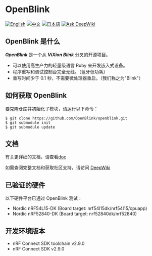 # OpenBlink

[![English](https://img.shields.io/badge/language-English-blue.svg)](README.md)
[![中文](https://img.shields.io/badge/language-中文-red.svg)](README.zh-CN.md)
[![日本語](https://img.shields.io/badge/language-日本語-green.svg)](README.ja.md)
[![Ask DeepWiki](https://deepwiki.com/badge.svg)](https://deepwiki.com/OpenBlink/openblink)

## OpenBlink 是什么

**_OpenBlink_** 是一个从 **_ViXion Blink_** 分叉的开源项目。

- 可以使用高生产力的轻量级语言 Ruby 来开发嵌入式设备。
- 程序重写和调试控制台完全无线。（蓝牙低功耗）
- 重写时间少于 0.1 秒，不需要微处理器重启。（我们称之为"Blink"）

## 如何获取 OpenBlink

要克隆仓库并初始化子模块，请运行以下命令：

```console
$ git clone https://github.com/OpenBlink/openblink.git
$ git submodule init
$ git submodule update
```

## 文档

有关更详细的文档，请查看[doc](./doc)

如需查阅完整文档和获取社区支持，请访问 [DeepWiki](https://deepwiki.com/OpenBlink/openblink)

## 已验证的硬件

以下硬件平台已通过 OpenBlink 测试：

- Nordic nRF54L15-DK (Board target: nrf54l15dk/nrf54l15/cpuapp)
- Nordic nRF52840-DK (Board target: nrf52840dk/nrf52840)

## 开发环境版本

- nRF Connect SDK toolchain v2.9.0
- nRF Connect SDK v2.9.0

